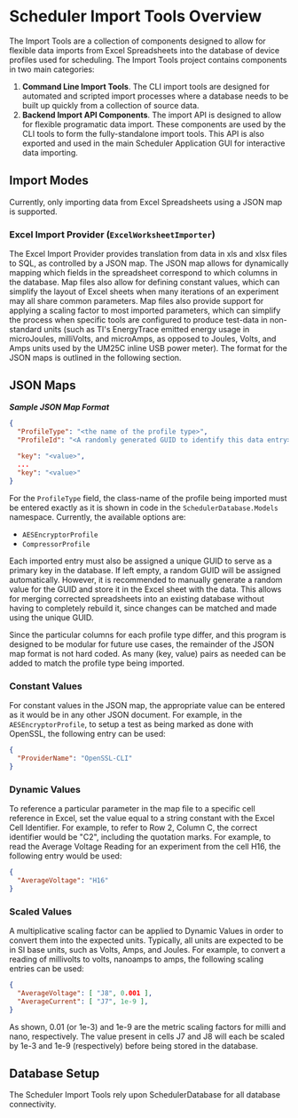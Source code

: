 # Scheduler Import Tools Overview
The Import Tools are a collection of components designed to allow for flexible data imports from Excel Spreadsheets into the database of device profiles used for scheduling. The Import Tools project contains components in two main categories:
1. **Command Line Import Tools**. The CLI import tools are designed for automated and scripted import processes where a database needs to be built up quickly from a collection of source data.
2. **Backend Import API Components**. The import API is designed to allow for flexible programatic data import. These components are used by the CLI tools to form the fully-standalone import tools. This API is also exported and used in the main Scheduler Application GUI for interactive data importing. 

## Import Modes
Currently, only importing data from Excel Spreadsheets using a JSON map is supported. 
### Excel Import Provider (`ExcelWorksheetImporter`)
The Excel Import Provider provides translation from data in xls and xlsx files to SQL, as controlled by a JSON map. The JSON map allows for dynamically mapping which fields in the spreadsheet correspond to which columns in the database. Map files also allow for defining constant values, which can simplify the layout of Excel sheets when many iterations of an experiment may all share common parameters. Map files also provide support for applying a scaling factor to most imported parameters, which can simplify the process when specific tools are configured to produce test-data in non-standard units (such as TI's EnergyTrace emitted energy usage in microJoules, milliVolts, and microAmps, as opposed to Joules, Volts, and Amps units used by the UM25C inline USB power meter). The format for the JSON maps is outlined in the following section.

## JSON Maps
***Sample JSON Map Format***
```json
{
  "ProfileType": "<the name of the profile type>",
  "ProfileId": "<A randomly generated GUID to identify this data entry>",
  
  "key": "<value>",
  ...
  "key": "<value>"
}
```

For the `ProfileType` field, the class-name of the profile being imported must be entered exactly as it is shown in code in the `SchedulerDatabase.Models` namespace. Currently, the available options are:
- `AESEncryptorProfile`
- `CompressorProfile`

Each imported entry must also be assigned a unique GUID to serve as a primary key in the database. If left empty, a random GUID will be assigned automatically. However, it is recommended to manually generate a random value for the GUID and store it in the Excel sheet with the data. This allows for merging corrected spreadsheets into an existing database without having to completely rebuild it, since changes can be matched and made using the unique GUID.

Since the particular columns for each profile type differ, and this program is designed to be modular for future use cases, the remainder of the JSON map format is not hard coded. As many (key, value) pairs as needed can be added to match the profile type being imported.

### Constant Values
For constant values in the JSON map, the appropriate value can be entered as it would be in any other JSON document. For example, in the `AESEncryptorProfile`, to setup a test as being marked as done with OpenSSL, the following entry can be used:
```json
{
  "ProviderName": "OpenSSL-CLI"
}
```

### Dynamic Values
To reference a particular parameter in the map file to a specific cell reference in Excel, set the value equal to a string constant with the Excel Cell Identifier. For example, to refer to Row 2, Column C, the correct identifier would be "C2", including the quotation marks. For example, to read the Average Voltage Reading for an experiment from the cell H16, the following entry would be used:
```json
{
  "AverageVoltage": "H16"
}
```

### Scaled Values
A multiplicative scaling factor can be applied to Dynamic Values in order to convert them into the expected units. Typically, all units are expected to be in SI base units, such as Volts, Amps, and Joules. For example, to convert a reading of millivolts to volts, nanoamps to amps, the following scaling entries can be used:
```json
{
  "AverageVoltage": [ "J8", 0.001 ],
  "AverageCurrent": [ "J7", 1e-9 ],
}
```

As shown, 0.01 (or 1e-3) and 1e-9 are the metric scaling factors for milli and nano, respectively. The value present in cells J7 and J8 will each be scaled by 1e-3 and 1e-9 (respectively) before being stored in the database.

## Database Setup
The Scheduler Import Tools rely upon SchedulerDatabase for all database connectivity. 